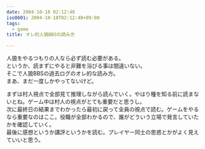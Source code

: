 ```yaml
---
date: 2004-10-18 02:12:48
iso8601: 2004-10-18T02:12:48+09:00
tags:
  - game
title: オレ的人狼BBSの読み方

---
```


<div class="entry-body">
  <p>人狼をやるつもりの人なら必ず読む必要がある。<br />
    というか、読まずにやると非難を浴びる事は間違いない。<br />
    そこで人狼BBSの過去ログのオレ的な読み方。<br />
    まあ、まだ一度しかやってないけど。</p>

  <p>まずは村人視点で全部見て推理しながら読んでいく。やはり種を知る前に読まないとね。ゲーム中は村人の視点がとても重要だと思うし。<br />
    次に最終日の結果までわかったら最初に戻って全員の視点で読む。ゲームをやるなら重要なのはここ。役職が全部わかるので、誰がどういう立場で発言していたかを確認していく。<br />
    最後に感想というか講評というかを読む。プレイヤー同士の思惑とかがよく見えていいと思う。</p>
</div>
